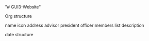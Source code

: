 "# GUI3-Website" 




Org structure


<organization>
    <name> name </name>
    <icon> icon address </icon>
    <advisor> advisor </advisor>
    <president> president </president>
    <officers> officer </officers>
    <members> members list </members>
    <description> description </description>
</organization>


date structure

<date>
    <tag> </tag>
    <startdate> </startdate>
    <enddate> </enddate>
    <starttime> </starttime>
    <endtime> </endtime>
    <location> </location>
    <organization> </organization>
    <note> </note>
    <links> </links>
</date>
